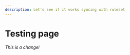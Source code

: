 ```yaml
---
description: Let's see if it works syncing with ruleset
---
```


# Testing page

_This is a change!_
